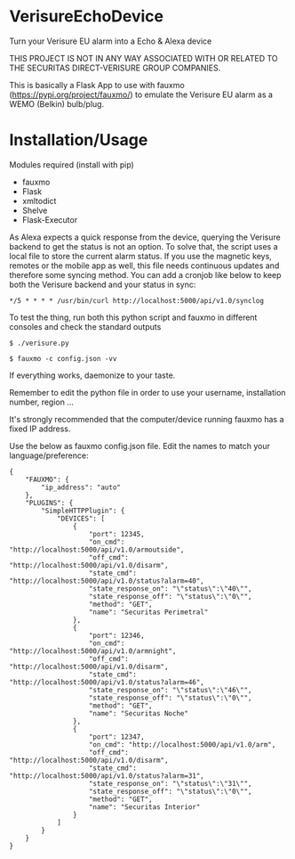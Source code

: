 # VerisureEchoDevice
Turn your Verisure EU alarm into a Echo &amp; Alexa device

THIS PROJECT IS NOT IN ANY WAY ASSOCIATED WITH OR RELATED TO THE SECURITAS DIRECT-VERISURE GROUP COMPANIES.

This is basically a Flask App to use with fauxmo (https://pypi.org/project/fauxmo/) to emulate the Verisure EU alarm as a WEMO (Belkin) bulb/plug.

# Installation/Usage 

Modules required (install with pip)
* fauxmo
* Flask
* xmltodict
* Shelve
* Flask-Executor

As Alexa expects a quick response from the device, querying the Verisure backend to get the status is not an option. To solve that, the script uses a local file to store the current alarm status. If you use the magnetic keys, remotes or the mobile app as well, this file needs continuous updates and therefore some syncing method. You can add a cronjob like below to keep both the Verisure backend and your status in sync:

```
*/5 * * * * /usr/bin/curl http://localhost:5000/api/v1.0/synclog
```

To test the thing, run both this python script and fauxmo in different consoles and check the standard outputs

```
$ ./verisure.py 
```

```
$ fauxmo -c config.json -vv
```

If everything works, daemonize to your taste.

Remember to edit the python file in order to use your username, installation number, region ...

It's strongly recommended that the computer/device running fauxmo has a fixed IP address.

Use the below as fauxmo config.json file. Edit the names to match your language/preference:

```
{
    "FAUXMO": {
        "ip_address": "auto"
    },
    "PLUGINS": {
        "SimpleHTTPPlugin": {
            "DEVICES": [
                {
                    "port": 12345,
                    "on_cmd": "http://localhost:5000/api/v1.0/armoutside",
                    "off_cmd": "http://localhost:5000/api/v1.0/disarm",
                    "state_cmd": "http://localhost:5000/api/v1.0/status?alarm=40",
                    "state_response_on": "\"status\":\"40\"",
                    "state_response_off": "\"status\":\"0\"",
                    "method": "GET",
                    "name": "Securitas Perimetral"
                },
                {
                    "port": 12346,
                    "on_cmd": "http://localhost:5000/api/v1.0/armnight",
                    "off_cmd": "http://localhost:5000/api/v1.0/disarm",
                    "state_cmd": "http://localhost:5000/api/v1.0/status?alarm=46",
                    "state_response_on": "\"status\":\"46\"",
                    "state_response_off": "\"status\":\"0\"",
                    "method": "GET",
                    "name": "Securitas Noche"
                },
                {
                    "port": 12347,
                    "on_cmd": "http://localhost:5000/api/v1.0/arm",
                    "off_cmd": "http://localhost:5000/api/v1.0/disarm",
                    "state_cmd": "http://localhost:5000/api/v1.0/status?alarm=31",
                    "state_response_on": "\"status\":\"31\"",
                    "state_response_off": "\"status\":\"0\"",
                    "method": "GET",
                    "name": "Securitas Interior"
                }
            ]
        }
    }
}
```

